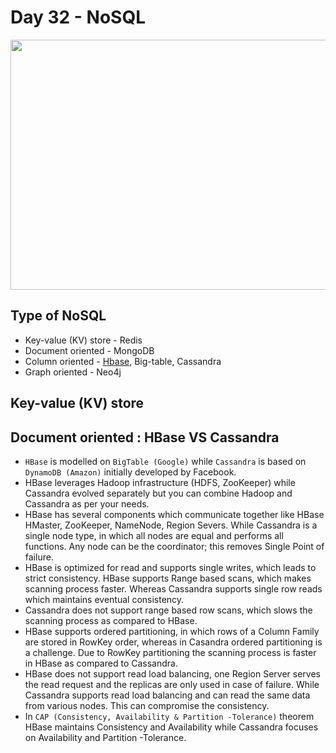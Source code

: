 # Day 32 - NoSQL

<p align="center"><img src ="https://github.com/yennanliu/DE-100-days/blob/master/de100days/day_32/type_of_nosql_db.png" width="800" height="400"></p>

## Type of NoSQL
- Key-value (KV) store - Redis
- Document oriented - MongoDB
- Column oriented - [Hbase](https://github.com/yennanliu/DE-100-days/blob/master/de100days/day_32/hbase.md), Big-table, Cassandra
- Graph oriented - Neo4j

## Key-value (KV) store

## Document oriented : HBase VS Cassandra 
- `HBase` is modelled on `BigTable (Google)` while `Cassandra` is based on ` DynamoDB (Amazon)` initially developed by Facebook.
- HBase leverages Hadoop infrastructure (HDFS, ZooKeeper) while Cassandra evolved separately but you can combine Hadoop and Cassandra as per your needs.
- HBase has several components which communicate together like HBase HMaster, ZooKeeper, NameNode, Region Severs. While Cassandra is a single node type, in which all nodes are equal and performs all functions. Any node can be the coordinator; this removes Single Point of failure.
- HBase is optimized for read and supports single writes, which leads to strict consistency. HBase supports Range based scans, which makes scanning process faster. Whereas Cassandra supports single row reads which maintains eventual consistency.
- Cassandra does not support range based row scans, which slows the scanning process as compared to HBase.
- HBase supports ordered partitioning, in which rows of a Column Family are stored in RowKey order, whereas in Casandra ordered partitioning is a challenge. Due to RowKey partitioning the scanning process is faster in HBase as compared to Cassandra.
- HBase does not support read load balancing, one Region Server serves the read request and the replicas are only used in case of failure. While Cassandra supports read load balancing and can read the same data from various nodes. This can compromise the consistency.
- In `CAP (Consistency, Availability & Partition -Tolerance)` theorem HBase maintains Consistency and Availability while Cassandra focuses on Availability and Partition -Tolerance.
